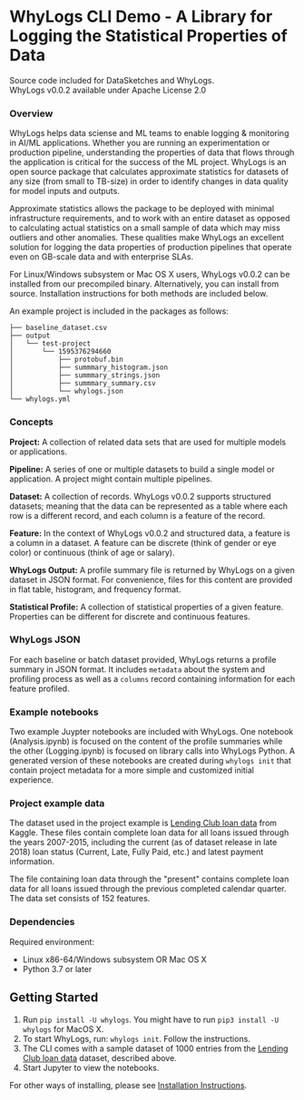 # WhyLogs CLI Demo - A Library for Logging the Statistical Properties of Data 

Source code included for DataSketches and WhyLogs.  
WhyLogs v0.0.2 available under Apache License 2.0

### Overview

WhyLogs helps data sciense and ML teams to enable logging & monitoring in AI/ML applications. Whether you are running an experimentation or production pipeline, understanding the properties of data that flows through the application is critical for the success of the ML project. WhyLogs is an open source package that calculates approximate statistics for datasets of any size (from small to TB-size) in order to identify changes in data quality for model inputs and outputs.

Approximate statistics allows the package to be deployed with minimal infrastructure requirements, and to work with an entire dataset as opposed to calculating actual statistics on a small sample of data which may miss outliers and other anomalies. These qualities make WhyLogs an excellent solution for logging the data properties of production pipelines that operate even on GB-scale data and with enterprise SLAs.  

For Linux/Windows subsystem or Mac OS X users, WhyLogs v0.0.2 can be installed from our precompiled binary. Alternatively, you can install from source. Installation instructions for both methods are included below.

An example project is included in the packages as follows:

    ├── baseline_dataset.csv
    ├── output
    │   └── test-project
    │       └── 1595376294660
    │           ├── protobuf.bin
    │           ├── summmary_histogram.json
    │           ├── summmary_strings.json
    │           ├── summmary_summary.csv
    │           └── whylogs.json
    └── whylogs.yml

### Concepts

**Project:** A collection of related data sets that are used for multiple models or applications.

**Pipeline:** A series of one or multiple datasets to build a single model or application. A project might contain multiple pipelines.

**Dataset:** A collection of records. WhyLogs v0.0.2 supports structured datasets; meaning that the data can be represented as a table where each row is a different record, and each column is a feature of the record. 

**Feature:** In the context of WhyLogs v0.0.2 and structured data, a feature is a column in a dataset. A feature can be discrete (think of gender or eye color) or continuous (think of age or salary). 

**WhyLogs Output:** A profile summary file is returned by WhyLogs on a given dataset in JSON format. For convenience, files for this content are provided in flat table, histogram, and frequency format.

**Statistical Profile:** A collection of statistical properties of a given feature. Properties can be different for discrete and continuous features. 

### WhyLogs JSON

For each baseline or batch dataset provided, WhyLogs returns a profile summary in JSON format. It includes `metadata` about the system and profiling process as well as a `columns` record containing information for each feature profiled.

### Example notebooks

Two example Juypter notebooks are included with WhyLogs. One notebook (Analysis.ipynb) is focused on the content of the profile summaries while the other (Logging.ipynb) is focused on library calls into WhyLogs Python. A generated version of these notebooks are created during `whylogs init` that contain project metadata for a more simple and customized initial experience.

### Project example data

The dataset used in the project example is [Lending Club loan data](https://www.kaggle.com/wordsforthewise/lending-club) from Kaggle. These files contain complete loan data for all loans issued through the years 2007-2015, including the current (as of dataset release in late 2018) loan status (Current, Late, Fully Paid, etc.) and latest payment information.

The file containing loan data through the "present" contains complete loan data for all loans issued through the previous completed calendar quarter. The data set consists of 152 features. 

### Dependencies
Required environment:
- Linux x86-64/Windows subsystem OR Mac OS X
- Python 3.7 or later

## Getting Started

1. Run `pip install -U whylogs`.
   You might have to run `pip3 install -U whylogs` for MacOS X.
2. To start WhyLogs, run: `whylogs init`. Follow the instructions.
3. The CLI comes with a sample dataset of 1000 entries from the [Lending Club loan data](https://www.kaggle.com/wordsforthewise/lending-club) dataset, described above.
4. Start Jupyter to view the notebooks.

For other ways of installing, please see [Installation Instructions](INSTALLATION.md).

